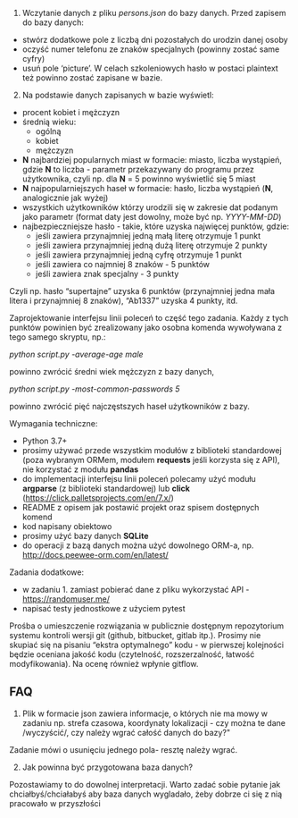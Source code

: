 1. Wczytanie danych z pliku *persons.json* do bazy danych. Przed zapisem do bazy danych:
  * stwórz dodatkowe pole z liczbą dni pozostałych do urodzin danej osoby
  * oczyść numer telefonu ze znaków specjalnych (powinny zostać same cyfry)
  * usuń pole ‘picture’.
W celach szkoleniowych hasło w postaci plaintext też powinno zostać zapisane w bazie.
2. Na podstawie danych zapisanych w bazie wyświetl:
  * procent kobiet i mężczyzn
  * średnią wieku:
    * ogólną
    * kobiet
    * mężczyzn
  * **N** najbardziej popularnych miast w formacie: miasto, liczba wystąpień, gdzie **N** to liczba - parametr przekazywany do programu przez użytkownika, czyli np. dla **N** = 5 powinno wyświetlić się 5 miast
  * **N** najpopularniejszych haseł w formacie: hasło, liczba wystąpień (**N**, analogicznie jak wyżej)
  * wszystkich użytkowników którzy urodzili się w zakresie dat podanym jako parametr (format daty jest dowolny, może być np. *YYYY-MM-DD*)
  * najbezpieczniejsze hasło - takie, które uzyska najwięcej punktów, gdzie:
    * jeśli zawiera przynajmniej jedną małą literę otrzymuje 1 punkt
    * jeśli zawiera przynajmniej jedną dużą literę otrzymuje 2 punkty
    * jeśli zawiera przynajmniej jedną cyfrę otrzymuje 1 punkt
    * jeśli zawiera co najmniej 8 znaków - 5 punktów
    * jeśli zawiera znak specjalny - 3 punkty


Czyli np. hasło “supertajne” uzyska 6 punktów (przynajmniej jedna mała litera i przynajmniej 8 znaków), “Ab1337” uzyska 4 punkty, itd.

Zaprojektowanie interfejsu linii poleceń to część tego zadania. Każdy z tych punktów powinien być zrealizowany jako osobna komenda wywoływana z tego samego skryptu, np.:

*python script.py -average-age male*

powinno zwrócić średni wiek mężczyzn z bazy danych,

*python script.py -most-common-passwords 5*

powinno zwrócić pięć najczęstszych haseł użytkowników z bazy.

Wymagania techniczne:
* Python 3.7+
* prosimy używać przede wszystkim modułów z biblioteki standardowej (poza wybranym ORMem, modułem **requests** jeśli korzysta się z API), nie korzystać z modułu **pandas**
* do implementacji interfejsu linii poleceń polecamy użyć modułu **argparse** (z biblioteki standardowej) lub **click** (https://click.palletsprojects.com/en/7.x/)
* README z opisem jak postawić projekt oraz spisem dostępnych komend
* kod napisany obiektowo
* prosimy użyć bazy danych **SQLite**
* do operacji z bazą danych można użyć dowolnego ORM-a, np. http://docs.peewee-orm.com/en/latest/

Zadania dodatkowe:
* w zadaniu 1. zamiast pobierać dane z pliku wykorzystać API - https://randomuser.me/
* napisać testy jednostkowe z użyciem pytest

Prośba o umieszczenie rozwiązania w publicznie dostępnym repozytorium systemu kontroli wersji git (github, bitbucket, gitlab itp.).
Prosimy nie skupiać się na pisaniu “ekstra optymalnego” kodu - w pierwszej kolejności będzie oceniana jakość kodu (czytelność, rozszerzalność, łatwość modyfikowania).
Na ocenę również wpłynie gitflow.

## FAQ
1. Plik w formacie json zawiera informacje, o których nie ma mowy w zadaniu np. strefa czasowa, koordynaty lokalizacji - czy można te dane /wyczyścić/, czy należy wgrać całość danych do bazy?"

Zadanie mówi o usunięciu jednego pola- resztę należy wgrać.

2. Jak powinna być przygotowana baza danych?

Pozostawiamy to do dowolnej interpretacji. Warto zadać sobie pytanie jak chciałbyś/chciałabyś aby baza danych wygladało, żeby dobrze ci się z nią pracowało w przyszłości


